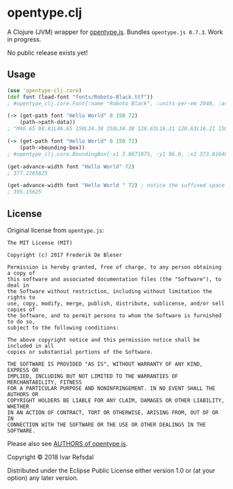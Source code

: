 # opentype.clj

A Clojure (JVM) wrapper for [opentype.js](https://opentype.js.org/). Bundles `opentype.js 0.7.3`. Work in progress.

No public release exists yet!

## Usage

```clojure
(use 'opentype-clj.core)
(def font (load-font "fonts/Roboto-Black.ttf"))
; #opentype_clj.core.Font{:name "Roboto Black", :units-per-em 2048, :ascender 1900, :descender -500, :font-obj #object[opentype_clj.bootstrap$load_font$fn__15368$fn__15369 0x3ecdcef9 "opentype_clj.bootstrap$load_font$fn__15368$fn__15369@3ecdcef9"]}

(-> (get-path font "Hello World" 0 150 72)
    (path->path-data))
; "M46.65 98.81L46.65 150L34.38 150L34.38 128.63L16.21 128.63L16.21 150L3.87 150L3.87 98.81L16.21 98.81L16.21 119.13L34.38 119.13L34.38 98.81L46.65 98.81ZM72.32 150.70L72.32 150.70L72.32 150.70Q67.68 150.70 64.02 149.23L64.02 149.23L64.02 149.23Q60.36 147.75 57.87 145.22L57.87 145.22L57.87 145.22Q55.37 142.69 54.05 139.35L54.05 139.35L54.05 139.35Q52.73 136.01 52.73 132.25L52.73 132.25L52.73 130.91L52.73 130.91Q52.73 126.76 53.88 123.16L53.88 123.16L53.88 123.16Q55.02 119.55 57.32 116.92L57.32 116.92L57.32 116.92Q59.63 114.28 63.05 112.77L63.05 112.77L63.05 112.77Q66.48 111.26 71.05 111.26L71.05 111.26L71.05 111.26Q75.09 111.26 78.31 112.56L78.31 112.56L78.31 112.56Q81.53 113.86 83.76 116.29L83.76 116.29L83.76 116.29Q85.99 118.71 87.17 122.16L87.17 122.16L87.17 122.16Q88.35 125.60 88.35 129.89L88.35 129.89L88.35 134.71L64.79 134.71L64.79 134.71Q65.43 137.91 67.57 139.73L67.57 139.73L67.57 139.73Q69.71 141.56 73.13 141.56L73.13 141.56L73.13 141.56Q75.55 141.56 77.89 140.65L77.89 140.65L77.89 140.65Q80.23 139.73 81.91 137.63L81.91 137.63L87.33 144.02L87.33 144.02Q86.41 145.29 84.99 146.48L84.99 146.48L84.99 146.48Q83.57 147.68 81.67 148.61L81.67 148.61L81.67 148.61Q79.77 149.54 77.41 150.12L77.41 150.12L77.41 150.12Q75.06 150.70 72.32 150.70M70.98 120.40L70.98 120.40L70.98 120.40Q69.47 120.40 68.38 120.93L68.38 120.93L68.38 120.93Q67.29 121.45 66.57 122.37L66.57 122.37L66.57 122.37Q65.85 123.28 65.43 124.55L65.43 124.55L65.43 124.55Q65.00 125.81 64.79 127.29L64.79 127.29L76.75 127.29L76.75 126.38L76.75 126.38Q76.82 123.53 75.30 121.96L75.30 121.96L75.30 121.96Q73.79 120.40 70.98 120.40ZM105.61 96L105.61 150L93.73 150L93.73 96L105.61 96ZM125.40 96L125.40 150L113.52 150L113.52 96L125.40 96ZM131.20 131.37L131.20 130.63L131.20 130.63Q131.20 126.48 132.40 122.93L132.40 122.93L132.40 122.93Q133.59 119.38 135.91 116.78L135.91 116.78L135.91 116.78Q138.23 114.18 141.66 112.72L141.66 112.72L141.66 112.72Q145.09 111.26 149.52 111.26L149.52 111.26L149.52 111.26Q154.02 111.26 157.45 112.72L157.45 112.72L157.45 112.72Q160.88 114.18 163.20 116.78L163.20 116.78L163.20 116.78Q165.52 119.38 166.71 122.93L166.71 122.93L166.71 122.93Q167.91 126.48 167.91 130.63L167.91 130.63L167.91 131.37L167.91 131.37Q167.91 135.55 166.73 139.08L166.73 139.08L166.73 139.08Q165.55 142.62 163.23 145.20L163.23 145.20L163.23 145.20Q160.91 147.79 157.48 149.24L157.48 149.24L157.48 149.24Q154.05 150.70 149.59 150.70L149.59 150.70L149.59 150.70Q145.13 150.70 141.70 149.24L141.70 149.24L141.70 149.24Q138.27 147.79 135.93 145.20L135.93 145.20L135.93 145.20Q133.59 142.62 132.40 139.08L132.40 139.08L132.40 139.08Q131.20 135.55 131.20 131.37L131.20 131.37M143.05 130.63L143.05 131.37L143.05 131.37Q143.05 133.51 143.35 135.38L143.35 135.38L143.35 135.38Q143.65 137.24 144.40 138.61L144.40 138.61L144.40 138.61Q145.16 139.98 146.43 140.77L146.43 140.77L146.43 140.77Q147.69 141.56 149.59 141.56L149.59 141.56L149.59 141.56Q151.45 141.56 152.70 140.77L152.70 140.77L152.70 140.77Q153.95 139.98 154.69 138.61L154.69 138.61L154.69 138.61Q155.43 137.24 155.74 135.38L155.74 135.38L155.74 135.38Q156.06 133.51 156.06 131.37L156.06 131.37L156.06 130.63L156.06 130.63Q156.06 128.55 155.76 126.69L155.76 126.69L155.76 126.69Q155.46 124.83 154.71 123.44L154.71 123.44L154.71 123.44Q153.95 122.05 152.68 121.22L152.68 121.22L152.68 121.22Q151.42 120.40 149.52 120.40L149.52 120.40L149.52 120.40Q147.66 120.40 146.41 121.22L146.41 121.22L146.41 121.22Q145.16 122.05 144.42 123.44L144.42 123.44L144.42 123.44Q143.68 124.83 143.37 126.69L143.37 126.69L143.37 126.69Q143.05 128.55 143.05 130.63L143.05 130.63ZM224.12 98.81L231.26 130.91L237.13 98.81L249.36 98.81L238.50 150L225.70 150L218.85 120.82L212.13 150L199.37 150L188.47 98.81L200.74 98.81L206.61 130.91L213.64 98.81L224.12 98.81ZM251.05 131.37L251.05 130.63L251.05 130.63Q251.05 126.48 252.25 122.93L252.25 122.93L252.25 122.93Q253.44 119.38 255.76 116.78L255.76 116.78L255.76 116.78Q258.08 114.18 261.51 112.72L261.51 112.72L261.51 112.72Q264.94 111.26 269.37 111.26L269.37 111.26L269.37 111.26Q273.87 111.26 277.29 112.72L277.29 112.72L277.29 112.72Q280.72 114.18 283.04 116.78L283.04 116.78L283.04 116.78Q285.36 119.38 286.56 122.93L286.56 122.93L286.56 122.93Q287.75 126.48 287.75 130.63L287.75 130.63L287.75 131.37L287.75 131.37Q287.75 135.55 286.58 139.08L286.58 139.08L286.58 139.08Q285.40 142.62 283.08 145.20L283.08 145.20L283.08 145.20Q280.76 147.79 277.33 149.24L277.33 149.24L277.33 149.24Q273.90 150.70 269.44 150.70L269.44 150.70L269.44 150.70Q264.97 150.70 261.54 149.24L261.54 149.24L261.54 149.24Q258.12 147.79 255.78 145.20L255.78 145.20L255.78 145.20Q253.44 142.62 252.25 139.08L252.25 139.08L252.25 139.08Q251.05 135.55 251.05 131.37L251.05 131.37M262.90 130.63L262.90 131.37L262.90 131.37Q262.90 133.51 263.20 135.38L263.20 135.38L263.20 135.38Q263.50 137.24 264.25 138.61L264.25 138.61L264.25 138.61Q265.01 139.98 266.27 140.77L266.27 140.77L266.27 140.77Q267.54 141.56 269.44 141.56L269.44 141.56L269.44 141.56Q271.30 141.56 272.55 140.77L272.55 140.77L272.55 140.77Q273.80 139.98 274.54 138.61L274.54 138.61L274.54 138.61Q275.27 137.24 275.59 135.38L275.59 135.38L275.59 135.38Q275.91 133.51 275.91 131.37L275.91 131.37L275.91 130.63L275.91 130.63Q275.91 128.55 275.61 126.69L275.61 126.69L275.61 126.69Q275.31 124.83 274.55 123.44L274.55 123.44L274.55 123.44Q273.80 122.05 272.53 121.22L272.53 121.22L272.53 121.22Q271.27 120.40 269.37 120.40L269.37 120.40L269.37 120.40Q267.50 120.40 266.26 121.22L266.26 121.22L266.26 121.22Q265.01 122.05 264.27 123.44L264.27 123.44L264.27 123.44Q263.53 124.83 263.21 126.69L263.21 126.69L263.21 126.69Q262.90 128.55 262.90 130.63L262.90 130.63ZM316.20 111.68L315.98 122.68L315.98 122.68Q315.63 122.65 315.12 122.60L315.12 122.60L315.12 122.60Q314.61 122.54 314.07 122.51L314.07 122.51L314.07 122.51Q313.52 122.47 313.00 122.44L313.00 122.44L313.00 122.44Q312.47 122.40 312.08 122.40L312.08 122.40L312.08 122.40Q309.23 122.40 307.48 123.26L307.48 123.26L307.48 123.26Q305.72 124.13 304.91 125.92L304.91 125.92L304.91 150L293.06 150L293.06 111.96L304.17 111.96L304.56 116.85L304.56 116.85Q305.96 114.21 308.06 112.73L308.06 112.73L308.06 112.73Q310.15 111.26 312.89 111.26L312.89 111.26L312.89 111.26Q313.77 111.26 314.63 111.36L314.63 111.36L314.63 111.36Q315.49 111.47 316.20 111.68L316.20 111.68ZM332.75 96L332.75 150L320.87 150L320.87 96L332.75 96ZM338.55 131.44L338.55 130.70L338.55 130.70Q338.55 126.38 339.50 122.79L339.50 122.79L339.50 122.79Q340.45 119.20 342.32 116.64L342.32 116.64L342.32 116.64Q344.18 114.07 346.94 112.66L346.94 112.66L346.94 112.66Q349.70 111.26 353.36 111.26L353.36 111.26L353.36 111.26Q356.06 111.26 358.17 112.31L358.17 112.31L358.17 112.31Q360.28 113.37 361.93 115.27L361.93 115.27L361.93 96L373.82 96L373.82 150L363.16 150L362.57 145.92L362.57 145.92Q360.88 148.14 358.59 149.42L358.59 149.42L358.59 149.42Q356.31 150.70 353.29 150.70L353.29 150.70L353.29 150.70Q349.66 150.70 346.92 149.24L346.92 149.24L346.92 149.24Q344.18 147.79 342.32 145.22L342.32 145.22L342.32 145.22Q340.45 142.65 339.50 139.12L339.50 139.12L339.50 139.12Q338.55 135.59 338.55 131.44L338.55 131.44M350.40 130.70L350.40 131.44L350.40 131.44Q350.40 133.58 350.68 135.43L350.68 135.43L350.68 135.43Q350.96 137.27 351.65 138.64L351.65 138.64L351.65 138.64Q352.34 140.02 353.48 140.79L353.48 140.79L353.48 140.79Q354.62 141.56 356.31 141.56L356.31 141.56L356.31 141.56Q358.31 141.56 359.72 140.70L359.72 140.70L359.72 140.70Q361.13 139.84 361.93 138.26L361.93 138.26L361.93 123.77L361.93 123.77Q360.32 120.40 356.38 120.40L356.38 120.40L356.38 120.40Q354.73 120.40 353.58 121.17L353.58 121.17L353.58 121.17Q352.44 121.95 351.74 123.33L351.74 123.33L351.74 123.33Q351.04 124.72 350.72 126.60L350.72 126.60L350.72 126.60Q350.40 128.48 350.40 130.70L350.40 130.70Z"

(-> (get-path font "Hello World" 0 150 72)
    (path->bounding-box))
; #opentype_clj.core.BoundingBox{:x1 3.8671875, :y1 96.0, :x2 373.81640625, :y2 150.703125}

(get-advance-width font "Hello World" 72)
; 377.2265625

(get-advance-width font "Hello World " 72) ; notice the suffixed space
; 395.15625
```

## License

Original license from `opentype.js`:

    The MIT License (MIT)
    
    Copyright (c) 2017 Frederik De Bleser
    
    Permission is hereby granted, free of charge, to any person obtaining a copy of
    this software and associated documentation files (the "Software"), to deal in
    the Software without restriction, including without limitation the rights to
    use, copy, modify, merge, publish, distribute, sublicense, and/or sell copies of
    the Software, and to permit persons to whom the Software is furnished to do so,
    subject to the following conditions:
    
    The above copyright notice and this permission notice shall be included in all
    copies or substantial portions of the Software.
    
    THE SOFTWARE IS PROVIDED "AS IS", WITHOUT WARRANTY OF ANY KIND, EXPRESS OR
    IMPLIED, INCLUDING BUT NOT LIMITED TO THE WARRANTIES OF MERCHANTABILITY, FITNESS
    FOR A PARTICULAR PURPOSE AND NONINFRINGEMENT. IN NO EVENT SHALL THE AUTHORS OR
    COPYRIGHT HOLDERS BE LIABLE FOR ANY CLAIM, DAMAGES OR OTHER LIABILITY, WHETHER
    IN AN ACTION OF CONTRACT, TORT OR OTHERWISE, ARISING FROM, OUT OF OR IN
    CONNECTION WITH THE SOFTWARE OR THE USE OR OTHER DEALINGS IN THE SOFTWARE.

Please also see [AUTHORS of opentype.js](https://github.com/nodebox/opentype.js/blob/master/AUTHORS.md).
    
Copyright © 2018 Ivar Refsdal

Distributed under the Eclipse Public License either version 1.0 or (at
your option) any later version.

